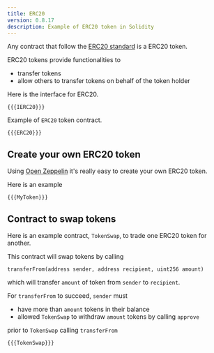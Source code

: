 ```yaml
---
title: ERC20
version: 0.8.17
description: Example of ERC20 token in Solidity
---
```


Any contract that follow the <a href="https://eips.ethereum.org/EIPS/eip-20" target="__blank">ERC20 standard</a> is a ERC20 token.

ERC20 tokens provide functionalities to

- transfer tokens
- allow others to transfer tokens on behalf of the token holder

Here is the interface for ERC20.

```solidity
{{{IERC20}}}
```

Example of `ERC20` token contract.

```solidity
{{{ERC20}}}
```

## Create your own ERC20 token

Using <a href="https://github.com/OpenZeppelin/openzeppelin-contracts" target="__blank">Open Zeppelin</a> it's really easy to create your own ERC20 token.

Here is an example

```solidity
{{{MyToken}}}
```

## Contract to swap tokens

Here is an example contract, `TokenSwap`, to trade one ERC20 token for another.

This contract will swap tokens by calling

```solidity
transferFrom(address sender, address recipient, uint256 amount)

```

which will transfer `amount` of token from `sender` to `recipient`.

For `transferFrom` to succeed, `sender` must

- have more than `amount` tokens in their balance
- allowed `TokenSwap` to withdraw `amount` tokens by calling `approve`

prior to `TokenSwap` calling `transferFrom`

```solidity
{{{TokenSwap}}}
```

